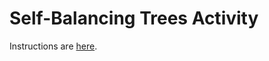 # Self-Balancing Trees Activity

Instructions are [here](https://docs.google.com/document/d/1-44rb3CTKotJ6Sku8spRp3aBjqKXJWINdAuI7Ype0t0/edit?usp=sharing).
